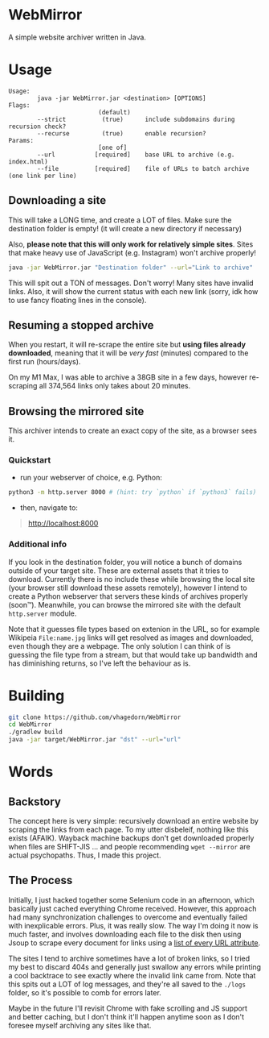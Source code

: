 # WebMirror

A simple website archiver written in Java.

# Usage

```
Usage:
        java -jar WebMirror.jar <destination> [OPTIONS]
Flags:
                         (default)
        --strict          (true)      include subdomains during recursion check?
        --recurse         (true)      enable recursion?
Params:
                         [one of]
        --url           [required]    base URL to archive (e.g. index.html)
        --file          [required]    file of URLs to batch archive (one link per line)

```

## Downloading a site

This will take a LONG time, and create a LOT of files. Make sure the destination folder is empty! (it will create a new directory if necessary)

Also, **please note that this will only work for relatively simple sites**.
Sites that make heavy use of JavaScript (e.g. Instagram) won't archive properly!
```bash
java -jar WebMirror.jar "Destination folder" --url="Link to archive"
```

This will spit out a TON of messages. Don't worry! Many sites have invalid links.
Also, it will show the current status with each new link 
(sorry, idk how to use fancy floating lines in the console).

## Resuming a stopped archive

When you restart, it will re-scrape the entire site but **using files already downloaded**,
meaning that it will be _very fast_ (minutes) compared to the first run (hours/days).

On my M1 Max, I was able to archive a 38GB site in a few days,
however re-scraping all 374,564 links only takes about 20 minutes.

## Browsing the mirrored site

This archiver intends to create an exact copy of the site, as a browser sees it. 

### Quickstart
- run your webserver of choice, e.g. Python:
```bash
python3 -m http.server 8000 # (hint: try `python` if `python3` fails)
```
- then, navigate to:
> [http://localhost:8000](http://localhost:8000)

### Additional info
If you look in the destination folder, you will notice a bunch of domains outside of your target site.
These are external assets that it tries to download. Currently there is no include these while browsing
the local site (your browser still download these assets remotely), however I intend to create a Python
webserver that servers these kinds of archives properly (soon™️). Meanwhile, you can browse the mirrored
site with the default `http.server` module.


Note that it guesses file types based on extenion in the URL, so for example Wikipeia `File:name.jpg`
links will get resolved as images and downloaded, even though they are a webpage. The only solution
I can think of is guessing the file type from a stream, but that would take up bandwidth and has
diminishing returns, so I've left the behaviour as is.

# Building

```bash
git clone https://github.com/vhagedorn/WebMirror
cd WebMirror
./gradlew build
java -jar target/WebMirror.jar "dst" --url="url"
```

# Words

## Backstory

The concept here is very simple: recursively download an entire website by scraping
the links from each page. To my utter disbeleif, nothing like this exists (AFAIK).
Wayback machine backups don't get downloaded properly when files are SHIFT-JIS
... and people recommending `wget --mirror` are actual psychopaths. Thus,
I made this project.

## The Process

Initially, I just hacked together some Selenium code in an afternoon, which basically just
cached everything Chrome received. However, this approach had many synchronization challenges
to overcome and eventually failed with inexplicable errors. Plus, it was really slow. 
The way I'm doing it now is much faster, and involves downloading each file to the disk 
then using Jsoup to scrape every document for links using a [list of every URL attribute](src/main/java/me/vadim/archive/URIElement.java).


The sites I tend to archive sometimes have a lot of broken links, so I tried my best to 
discard 404s and generally just swallow any errors while printing a cool backtrace to see
exactly where the invalid link came from. Note that this spits out a LOT of log messages, 
and they're all saved to the `./logs` folder, so it's possible to comb for errors later.


Maybe in the future I'll revisit Chrome with fake scrolling and JS support and better caching,
but I don't think it'll happen anytime soon as I don't foresee myself archiving any sites like that.
